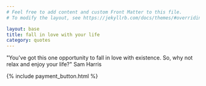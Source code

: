 ```yaml
---
# Feel free to add content and custom Front Matter to this file.
# To modify the layout, see https://jekyllrb.com/docs/themes/#overriding-theme-defaults

layout: base
title: fall in love with your life
category: quotes
---
```


"You've got this one opportunity to fall in love with existence. So, why not relax and enjoy your life?"
Sam Harris

{% include payment_button.html %}